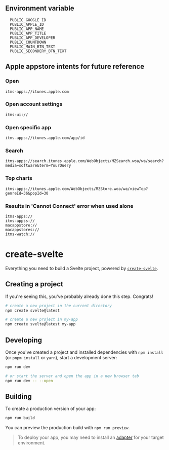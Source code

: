 ## Environment variable

```
  PUBLIC_GOOGLE_ID
  PUBLIC_APPLE_ID
  PUBLIC_APP_NAME
  PUBLIC_APP_TITLE
  PUBLIC_APP_DEVELOPER
  PUBLIC_COUNTDOWN
  PUBLIC_MAIN_BTN_TEXT
  PUBLIC_SECONDERY_BTN_TEXT
```

## Apple appstore intents for future reference

### Open

```
itms-apps://itunes.apple.com
```

### Open account settings

```
itms-ui://
```

### Open specific app

```
itms-apps://itunes.apple.com/app/id
```

### Search

```
itms-apps://search.itunes.apple.com/WebObjects/MZSearch.woa/wa/search?media=software&term=YourQuery
```

### Top charts

```
itms-apps://itunes.apple.com/WebObjects/MZStore.woa/wa/viewTop?genreId=36&popId=30
```

### Results in 'Cannot Connect' error when used alone

```
itms-apps://
itms-appss://
macappstore://
macappstores://
itms-watch://
```

# create-svelte

Everything you need to build a Svelte project, powered by [`create-svelte`](https://github.com/sveltejs/kit/tree/master/packages/create-svelte).

## Creating a project

If you're seeing this, you've probably already done this step. Congrats!

```bash
# create a new project in the current directory
npm create svelte@latest

# create a new project in my-app
npm create svelte@latest my-app
```

## Developing

Once you've created a project and installed dependencies with `npm install` (or `pnpm install` or `yarn`), start a development server:

```bash
npm run dev

# or start the server and open the app in a new browser tab
npm run dev -- --open
```

## Building

To create a production version of your app:

```bash
npm run build
```

You can preview the production build with `npm run preview`.

> To deploy your app, you may need to install an [adapter](https://kit.svelte.dev/docs/adapters) for your target environment.
